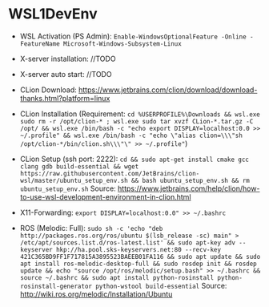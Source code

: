 # WSL1DevEnv

- WSL Activation (PS Admin): `Enable-WindowsOptionalFeature -Online -FeatureName Microsoft-Windows-Subsystem-Linux`

- X-server installation: //TODO

- X-server auto start: //TODO

- CLion Download: https://www.jetbrains.com/clion/download/download-thanks.html?platform=linux

- CLion Installation (Requirement: `cd %USERPROFILE%\Downloads && wsl.exe sudo rm -r /opt/clion-* ; wsl.exe sudo tar xvzf CLion-*.tar.gz -C /opt/ && wsl.exe /bin/bash -c "echo export DISPLAY=localhost:0.0 >> ~/.profile" && wsl.exe /bin/bash -c "echo \"alias clion=\\\"sh /opt/clion-*/bin/clion.sh\\\"\" >> ~/.profile"`)

- CLion Setup (ssh port: 2222): `cd && sudo apt-get install cmake gcc clang gdb build-essential && wget https://raw.githubusercontent.com/JetBrains/clion-wsl/master/ubuntu_setup_env.sh && bash ubuntu_setup_env.sh && rm ubuntu_setup_env.sh`
Source: https://www.jetbrains.com/help/clion/how-to-use-wsl-development-environment-in-clion.html

- X11-Forwarding: `export DISPLAY=localhost:0.0" >> ~/.bashrc`

- ROS (Melodic: Full): `sudo sh -c 'echo "deb http://packages.ros.org/ros/ubuntu $(lsb_release -sc) main" > /etc/apt/sources.list.d/ros-latest.list' && sudo apt-key adv --keyserver hkp://ha.pool.sks-keyservers.net:80 --recv-key 421C365BD9FF1F717815A3895523BAEEB01FA116 && sudo apt update && sudo apt install ros-melodic-desktop-full && sudo rosdep init && rosdep update && echo "source /opt/ros/melodic/setup.bash" >> ~/.bashrc && source ~/.bashrc && sudo apt install python-rosinstall python-rosinstall-generator python-wstool build-essential`
Source: http://wiki.ros.org/melodic/Installation/Ubuntu
